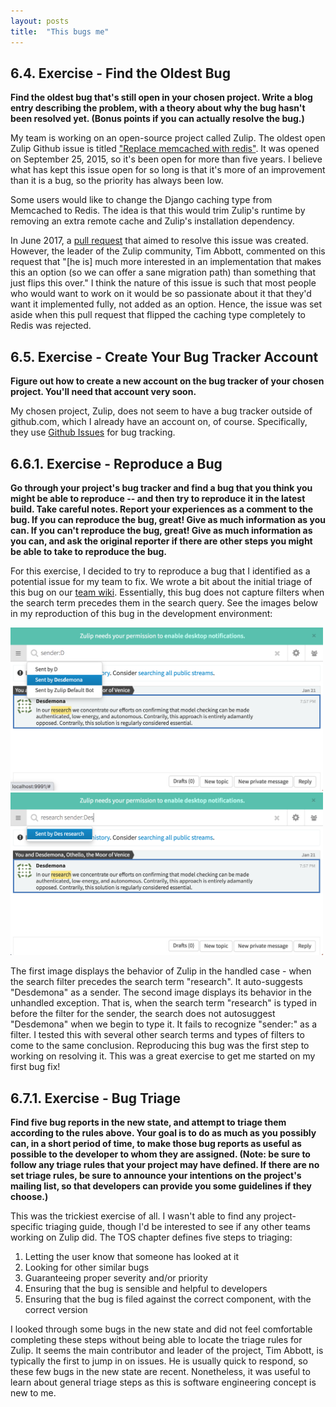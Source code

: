 ```yaml
---
layout: posts
title:  "This bugs me"
---
```

## 6.4. Exercise - Find the Oldest Bug
**Find the oldest bug that's still open in your chosen project. Write a blog entry describing the problem, with a theory about why the bug hasn't been resolved yet. (Bonus points if you can actually resolve the bug.)**

My team is working on an open-source project called Zulip. The oldest open Zulip Github issue is titled ["Replace memcached with redis"](https://github.com/zulip/zulip/issues/16). It was opened on September 25, 2015, so it's been open for more than five years. I believe what has kept this issue open for so long is that it's more of an improvement than it is a bug, so the priority has always been low. 

Some users would like to change the Django caching type from Memcached to Redis. The idea is that this would trim Zulip's runtime by removing an extra remote cache and Zulip's installation dependency. 

In June 2017, a [pull request](https://github.com/zulip/zulip/pull/5224) that aimed to resolve this issue was created. However, the leader of the Zulip community, Tim Abbott, commented on this request that "[he is] much more interested in an implementation that makes this an option (so we can offer a sane migration path) than something that just flips this over." I think the nature of this issue is such that most people who would want to work on it would be so passionate about it that they'd want it implemented fully, not added as an option. Hence, the issue was set aside when this pull request that flipped the caching type completely to Redis was rejected.


## 6.5. Exercise - Create Your Bug Tracker Account
**Figure out how to create a new account on the bug tracker of your chosen project. You'll need that account very soon.**

My chosen project, Zulip, does not seem to have a bug tracker outside of github.com, which I already have an account on, of course. Specifically, they use [Github Issues](https://github.com/zulip/zulip/issues) for bug tracking.


## 6.6.1. Exercise - Reproduce a Bug
**Go through your project's bug tracker and find a bug that you think you might be able to reproduce -- and then try to reproduce it in the latest build. Take careful notes. Report your experiences as a comment to the bug. If you can reproduce the bug, great! Give as much information as you can. If you can't reproduce the bug, great! Give as much information as you can, and ask the original reporter if there are other steps you might be able to take to reproduce the bug.**

For this exercise, I decided to try to reproduce a bug that I identified as a potential issue for my team to fix. We wrote a bit about the initial triage of this bug on our [team wiki](https://github.com/CSCI-462-02-2021/404-Name-Not-Found/wiki/Ideas-for-Contributing-to-Project). Essentially, this bug does not capture filters when the search term precedes them in the search query. See the images below in my reproduction of this bug in the development environment: 

<img src="https://raw.githubusercontent.com/jannekemorin/jannekemorin.github.io/master/assets/images/autocomplete.png" width="500">

<img src="https://raw.githubusercontent.com/jannekemorin/jannekemorin.github.io/master/assets/images/noautocomplete.png" width="500">

The first image displays the behavior of Zulip in the handled case - when the search filter precedes the search term "research". It auto-suggests "Desdemona" as a sender. The second image displays its behavior in the unhandled exception. That is, when the search term "research" is typed in before the filter for the sender, the search does not autosuggest "Desdemona" when we begin to type it. It fails to recognize "sender:" as a filter. I tested this with several other search terms and types of filters to come to the same conclusion. Reproducing this bug was the first step to working on resolving it. This was a great exercise to get me started on my first bug fix!


## 6.7.1. Exercise - Bug Triage
**Find five bug reports in the new state, and attempt to triage them according to the rules above. Your goal is to do as much as you possibly can, in a short period of time, to make those bug reports as useful as possible to the developer to whom they are assigned. (Note: be sure to follow any triage rules that your project may have defined. If there are no set triage rules, be sure to announce your intentions on the project's mailing list, so that developers can provide you some guidelines if they choose.)**

This was the trickiest exercise of all. I wasn't able to find any project-specific triaging guide, though I'd be interested to see if any other teams working on Zulip did. The TOS chapter defines five steps to triaging:
1. Letting the user know that someone has looked at it
2. Looking for other similar bugs
3. Guaranteeing proper severity and/or priority
4. Ensuring that the bug is sensible and helpful to developers
5. Ensuring that the bug is filed against the correct component, with the correct version

I  looked through some bugs in the new state and did not feel comfortable completing these steps without being able to locate the triage rules for Zulip. It seems the main contributor and leader of the project, Tim Abbott, is typically the first to jump in on issues. He is usually quick to respond, so these few bugs in the new state are recent. Nonetheless, it was useful to learn about general triage steps as this is software engineering concept is new to me.

